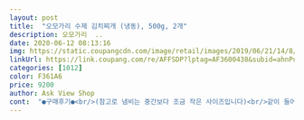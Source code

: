 ```yaml
---
layout: post 
title:  "오모가리 수제 김치찌개 (냉동), 500g, 2개" 
description: 오모가리  ..
date: 2020-06-12 08:13:16 
img: https://static.coupangcdn.com/image/retail/images/2019/06/21/14/8/e7e223f4-957e-4be8-aeed-6bab40d634d7.jpg 
linkUrl: https://link.coupang.com/re/AFFSDP?lptag=AF3600438&subid=ahnPublicAsk&pageKey=245165841&itemId=777235909&vendorItemId=4965969793&traceid=V0-113-936c6c3eae1c0fbc 
categories: [1012] 
color: F361A6 
price: 9200 
author: Ask View Shop 
cont:  "●구매후기●<br/>(참고로 냄비는 중간보다 조금 작은 사이즈입니다)<br/>같이 들어있는줄 알았는데 막상 돌린 제품은 두부가 없어서 조금 아쉬웠습니다.<br/><br/>거의 벽돌 수준이었습니다.<br/> 정면에는 아주 맛있게 숙성된 오모가리 수제 김치찌개 라고 적혀있고<br/>국물양도 넉넉해요<br/>국물은 짭조름한게 간이 잘 되어있고 감칠맛도 살아있는데 정면의 연출된 조리예에는 두부랑 파도 있어서<br/>그 점 때문에 별 하나 뺐습니다.<br/><br/>그냥 맛있는 오모가리 김치국 인것 같습니다.<br/><br/>그래도 김치맛 괜찮고 고기도 숭덩숭덩있어서 씹는맛은 제법 있습니다.<br/> 찌개라고 하기에는 국물이 조금 많아서<br/>김치랑 돼지고기 넉넉히 들어있구요<br/>노란색 띠지로 2개가 묶여있었습니다.<br/> 뒷면에는 조리법과 영양정보 제품설명등이 자세하게 적혀있고<br/>녹지않고 잘 배송된 듯 했으나 자세히 보니 뒷면이 완전히 찍혀서 녹으면 국물이 샐 지경ㅠㅠ<br/>다음날 꺼내서 일회용 용기에 덜어서 전자레인지 5분 조리해주었습니다.<br/><br/>두봉지 묶음상품으로 냉동상태로 오는데<br/>로켓 프레시 상품이기 때문에 무료 배송을 위해서 다른상품과 함께 구매하게 되었고<br/>밥반찬으로 먹기 위해서 구매한 오모가리 수제 김치찌개 (냉동) 500g 제품입니다.<br/><br/>세상편해요<br/>영양정보는 칼로리는 낮은데 나트륨이 2160mg 으로 일반 라면보다 더 많으니 신장이 안좋은분은<br/>옛날에 식당에서 오모가리찌개 사먹던 그 맛이랑 거의 비슷한데요?<br/>옛날에 일산에서 오모가리 김치찌개 몇 번 먹어봤었는데 그 때 첫 맛이 뭐지 싶다가 시원한 맛에 은근 중독되었었죠.<br/><br/>오랫만에 맛있게 먹었어요^^<br/>완벽 냉동상태를 유지한 녀석을 받을 수 있었고 국물제품이기 때문에 내부가 얼어있어서<br/>우왕 그맛 그대로네요!!!^^<br/>원래 이런 팩에 든 냉동식품은 이런 찍힘이 생길 수 있어서 조심해야해요, .<br/><br/>이거 주문하실 때 두부도 같이 주문해서 드시면 좋을 것 같아요.<br/><br/>이번에 음식할 상황과 시간이 안되서 로켓프레시의 도움을 받아 김치찌개를 처음 구입해보았네요.<br/><br/>잠실 오모가리 매장서 즐겨먹다가<br/>저같은 경우는 굳이 냄비 조리하지않더라도 전자레인지 5분 조리로 먹을 수 있어서 구매하게 되었습니다.<br/><br/>저같은 경우는 냉동실에 있던녀석을 냉장실로 옮겨서 하루정도 냉장해동을 천천히 한 다음에<br/>저는 다 먹으면 비상용으로 구입의사있네요.<br/><br/>저는 두부 조금이랑 파만 추가했구요.<br/><br/>저는 맛있었어요.<br/> 돼지고기도 제법 들었고 국물이 너무 시원해요<br/>전 추가로 두부 썰어넣었구요<br/>젤 중요한 맛!<br/>주문한 다음날 새벽에 지정배송장소에 배송받을 수 있었습니다.<br/><br/>주의하셔야할것 같습니다.<br/> 유통기한의 경우 2020년 10월 3일까지라서 대략 1년정도 보관하고 먹을 수 있습니다.<br/><br/>진짜 항상 느끼지만 주문시간이 밤12시까지, 다음날 새벽배송.<br/>.<br/>너무 편리합니다ㅠㅠ<br/>집에서 김치 많이 익으면 끓여먹으니 김치찌개 상품은 찾아서 구입해 본 적이 없었어요.<br/><br/>첨부한 사진에서 보실 수 있다시피 은박의 보냉 비닐백 내부에 드라이아이스가 2팩 들어있어서<br/>쿠팡에있어서 구입해봤어요<br/>한 팩 뜯으니 냄비에 저 정도 차고, 둘이 두 번 먹었어요.<br/><br/>한봉지 데우면 둘이먹기에 적당한 양이에요<br/>" 
---
```

